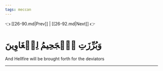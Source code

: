 ```yaml
---
tags: meccan
---
```


👈 [[26-90.md|Prev]] | [[26-92.md|Next]] 👉

# وَبُرِّزَتِ ٱلۡجَحِيمُ لِلۡغَاوِينَ

And Hellfire will be brought forth for the deviators

---


